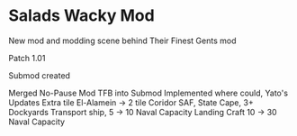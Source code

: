 # Salads Wacky Mod
New mod and modding scene behind Their Finest Gents mod

Patch 1.01

Submod created

Merged No-Pause Mod TFB into Submod
Implemented where could, Yato's Updates
Extra tile El-Alamein -> 2 tile Coridor
SAF, State Cape, 3+ Dockyards
Transport ship, 5 -> 10 Naval Capacity
Landing Craft 10 -> 30 Naval Capacity
